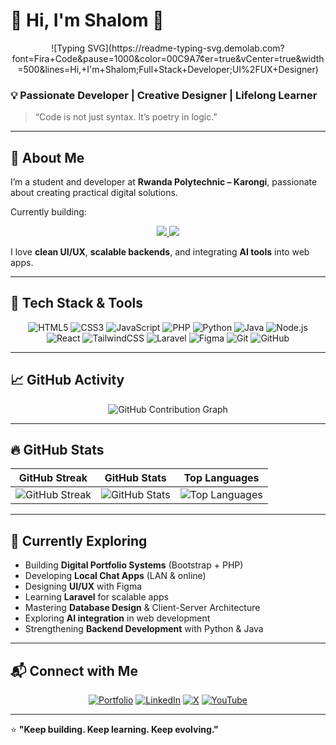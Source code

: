# 👋 Hi, I'm Shalom 🚀

<div align="center">
![Typing SVG](https://readme-typing-svg.demolab.com?font=Fira+Code&pause=1000&color=00C9A7&center=true&vCenter=true&width=500&lines=Hi,+I'm+Shalom;Full+Stack+Developer;UI%2FUX+Designer)
</div>

### 💡 Passionate Developer | Creative Designer | Lifelong Learner

> “Code is not just syntax. It’s poetry in logic.”

---

## 📝 About Me

I’m a student and developer at **Rwanda Polytechnic – Karongi**, passionate about creating practical digital solutions.  

Currently building:

<div align="center">
<a href="https://github.com/K-Shalom/portifolio.git" title="Digital Portfolio System">
<img src="https://img.shields.io/badge/Digital%20Portfolio-00A86B?style=for-the-badge&logo=github&logoColor=white" />
</a>

<a href="https://github.com/K-Shalom/One-Click-Partition-Creator-and-Storage-Manager.git" title="Local Chat App">
<img src="https://img.shields.io/badge/Local%20Chat%20App-007ACC?style=for-the-badge&logo=messenger&logoColor=white" />
</a>
</div>

I love **clean UI/UX**, **scalable backends**, and integrating **AI tools** into web apps.

---

## 🚀 Tech Stack & Tools

<div align="center">

![HTML5](https://img.shields.io/badge/HTML5-E34F26?logo=html5&logoColor=white&style=for-the-badge)
![CSS3](https://img.shields.io/badge/CSS3-1572B6?logo=css3&logoColor=white&style=for-the-badge)
![JavaScript](https://img.shields.io/badge/JavaScript-F7DF1E?logo=javascript&logoColor=black&style=for-the-badge)
![PHP](https://img.shields.io/badge/PHP-777BB4?logo=php&logoColor=white&style=for-the-badge)
![Python](https://img.shields.io/badge/Python-3776AB?logo=python&logoColor=white&style=for-the-badge)
![Java](https://img.shields.io/badge/Java-007396?logo=java&logoColor=white&style=for-the-badge)
![Node.js](https://img.shields.io/badge/Node.js-339933?logo=node.js&logoColor=white&style=for-the-badge)
![React](https://img.shields.io/badge/React-61DAFB?logo=react&logoColor=black&style=for-the-badge)
![TailwindCSS](https://img.shields.io/badge/TailwindCSS-38B2AC?logo=tailwind-css&logoColor=white&style=for-the-badge)
![Laravel](https://img.shields.io/badge/Laravel-FF2D20?logo=laravel&logoColor=white&style=for-the-badge)
![Figma](https://img.shields.io/badge/Figma-F24E1E?logo=figma&logoColor=white&style=for-the-badge)
![Git](https://img.shields.io/badge/Git-F05032?logo=git&logoColor=white&style=for-the-badge)
![GitHub](https://img.shields.io/badge/GitHub-181717?logo=github&logoColor=white&style=for-the-badge)

</div>

---

## 📈 GitHub Activity

<div align="center">

![GitHub Contribution Graph](https://github-readme-activity-graph.vercel.app/graph?username=K-Shalom&bg_color=0d1117&color=00ffcc&line=00ffcc&point=ffffff&area=true&hide_border=true)

</div>

---

## 🔥 GitHub Stats

<div align="center">

| GitHub Streak | GitHub Stats | Top Languages |
|:--------------:|:-------------:|:--------------:|
| ![GitHub Streak](https://streak-stats.demolab.com?user=K-Shalom&theme=radical&hide_border=true) | ![GitHub Stats](https://github-readme-stats.vercel.app/api?username=K-Shalom&show_icons=true&theme=radical&hide_border=true) | ![Top Languages](https://github-readme-stats.vercel.app/api/top-langs/?username=K-Shalom&layout=compact&theme=radical&hide_border=true) |

</div>

---

## 🌱 Currently Exploring

- Building **Digital Portfolio Systems** (Bootstrap + PHP)  
- Developing **Local Chat Apps** (LAN & online)  
- Designing **UI/UX** with Figma  
- Learning **Laravel** for scalable apps  
- Mastering **Database Design** & Client-Server Architecture  
- Exploring **AI integration** in web development  
- Strengthening **Backend Development** with Python & Java  

---

## 📬 Connect with Me

<div align="center">

[![Portfolio](https://img.shields.io/badge/Portfolio-00A86B?style=for-the-badge&logo=github&logoColor=white)](https://github.com/K-Shalom/portifolio.git)
[![LinkedIn](https://img.shields.io/badge/LinkedIn-0077B5?style=for-the-badge&logo=linkedin&logoColor=white)](https://linkedin.com/in/shalom-kubwimbabazi)
[![X](https://img.shields.io/badge/X-000000?style=for-the-badge&logo=x&logoColor=white)](https://x.com/shalomit)
[![YouTube](https://img.shields.io/badge/YouTube-FF0000?style=for-the-badge&logo=youtube&logoColor=white)](https://www.youtube.com/@shalom_highlights)

</div>

---

⭐ **"Keep building. Keep learning. Keep evolving."**
